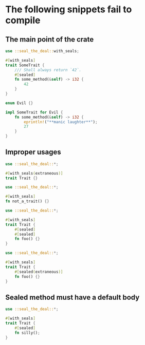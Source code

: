 # The following snippets fail to compile

## The main point of the crate

```rust ,compile_fail
use ::seal_the_deal::with_seals;

#[with_seals]
trait SomeTrait {
    /// Shall always return `42`.
    #[sealed]
    fn some_method(&self) -> i32 {
        42
    }
}

enum Evil {}

impl SomeTrait for Evil {
    fn some_method(&self) -> i32 {
        eprintln!("**manic laughter**");
        27
    }
}
```

## Improper usages

```rust ,compile_fail
use ::seal_the_deal::*;

#[with_seals(extraneous)]
trait Trait {}
```

```rust ,compile_fail
use ::seal_the_deal::*;

#[with_seals]
fn not_a_trait() {}
```

```rust ,compile_fail
use ::seal_the_deal::*;

#[with_seals]
trait Trait {
    #[sealed]
    #[sealed]
    fn foo() {}
}
```

```rust ,compile_fail
use ::seal_the_deal::*;

#[with_seals]
trait Trait {
    #[sealed(extraneous)]
    fn foo() {}
}
```

## Sealed method must have a default body

```rust ,compile_fail
use ::seal_the_deal::*;

#[with_seals]
trait Trait {
    #[sealed]
    fn silly();
}
```

<!-- Templated by `cargo-generate` using https://github.com/danielhenrymantilla/proc-macro-template -->
